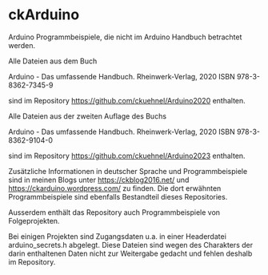# ckArduino

Arduino Programmbeispiele, die nicht im Arduino Handbuch betrachtet werden.

Alle Dateien aus dem Buch

Arduino - 
Das umfassende Handbuch.
Rheinwerk-Verlag, 2020
ISBN 978-3-8362-7345-9

sind im Repository https://github.com/ckuehnel/Arduino2020 enthalten.

Alle Dateien aus der zweiten Auflage des Buchs

Arduino - 
Das umfassende Handbuch.
Rheinwerk-Verlag, 2020
ISBN 978-3-8362-9104-0

sind im Repository https://github.com/ckuehnel/Arduino2023 enthalten.

Zusätzliche Informationen in deutscher Sprache und Programmbeispiele sind in meinen Blogs unter https://ckblog2016.net/ und https://ckarduino.wordpress.com/ zu finden. Die dort erwähnten Programmbeispiele sind ebenfalls Bestandteil dieses Repositories.

Ausserdem enthält das Repository auch Programmbeispiele von Folgeprojekten.

Bei einigen Projekten sind Zugangsdaten u.a. in einer Headerdatei arduino_secrets.h abgelegt. Diese Dateien sind wegen des Charakters der darin enthaltenen Daten nicht zur Weitergabe gedacht und fehlen deshalb im Repository.
